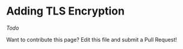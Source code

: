 # Adding TLS Encryption

*Todo*

Want to contribute this page? Edit this file and submit a Pull Request!
